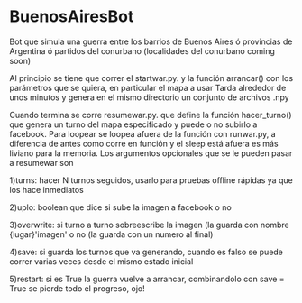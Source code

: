 # BuenosAiresBot
Bot que simula una guerra entre los barrios de Buenos Aires ó provincias de Argentina ó partidos del conurbano (localidades del conurbano coming soon)


Al principio se tiene que correr el startwar.py. y la función arrancar() con los parámetros que se quiera, en particular el mapa a usar
Tarda alrededor de unos minutos y genera en el mismo directorio un conjunto de archivos .npy

Cuando termina se corre resumewar.py. que define la función hacer_turno() que genera un turno del mapa especificado y puede o no subirlo a facebook.
Para loopear se loopea afuera de la función con runwar.py, a diferencia de antes como corre en función y el sleep está afuera es más liviano para la memoria. Los argumentos opcionales que se le pueden pasar a resumewar son

1)turns: hacer N turnos seguidos, usarlo para pruebas offline rápidas ya que los hace inmediatos 

2)uplo: boolean que dice si sube la imagen a facebook o no

3)overwrite: si turno a turno sobreescribe la imagen (la guarda con nombre {lugar}'imagen' o no (la guarda con un numero al final)

4)save: si guarda los turnos que va generando, cuando es falso se puede correr varias veces desde el mismo estado inicial

5)restart: si es True la guerra vuelve a arrancar, combinandolo con save = True se pierde todo el progreso, ojo!
